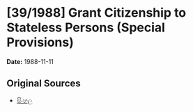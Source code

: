 # [39/1988] Grant Citizenship to Stateless Persons (Special Provisions)

**Date:** 1988-11-11

## Original Sources

- [සිංහල](https://documents.gov.lk/view/acts/1988/11/39-1988_S.pdf)
